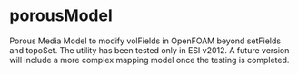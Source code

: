 # porousModel
Porous Media Model to modify volFields in OpenFOAM beyond setFields and topoSet. The utility has been tested only in ESI v2012. A future version will include a more complex mapping model once the testing is completed. 
